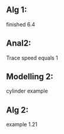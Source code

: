 ## Alg 1:
finished 6.4
## Anal2:
Trace speed equals 1

## Modelling 2:
cylinder example

## Alg 2:
example 1.21
